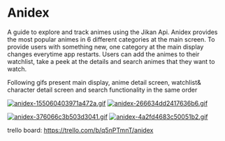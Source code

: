 # Anidex
A guide to explore and track animes using the Jikan Api. Anidex provides the most popular animes in 6 different categories at the main screen. To provide users with something new, one category at the main display changes everytime app restarts. Users can add the animes to their watchlist, take a peek at the details and search animes that they want to watch.

Following gifs present main display, anime detail screen, watchlist& character detail screen and search functionality in the same order


[![anidex-155060403971a472a.gif](https://s10.gifyu.com/images/anidex-155060403971a472a.gif)](https://gifyu.com/image/SS9xI) [![anidex-266634dd2417636b6.gif](https://s10.gifyu.com/images/anidex-266634dd2417636b6.gif)](https://gifyu.com/image/SS9xF)

[![anidex-376066c3b503d3041.gif](https://s10.gifyu.com/images/anidex-376066c3b503d3041.gif)](https://gifyu.com/image/SS9xV) [![anidex-4a2fd4683c50051b2.gif](https://s10.gifyu.com/images/anidex-4a2fd4683c50051b2.gif)](https://gifyu.com/image/SS9xZ)

trello board: https://trello.com/b/q5nPTmnT/anidex
